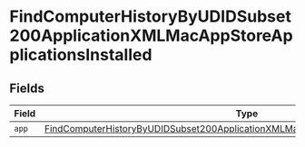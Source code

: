 # FindComputerHistoryByUDIDSubset200ApplicationXMLMacAppStoreApplicationsInstalled


## Fields

| Field                                                                                                                                                                                                 | Type                                                                                                                                                                                                  | Required                                                                                                                                                                                              | Description                                                                                                                                                                                           |
| ----------------------------------------------------------------------------------------------------------------------------------------------------------------------------------------------------- | ----------------------------------------------------------------------------------------------------------------------------------------------------------------------------------------------------- | ----------------------------------------------------------------------------------------------------------------------------------------------------------------------------------------------------- | ----------------------------------------------------------------------------------------------------------------------------------------------------------------------------------------------------- |
| `app`                                                                                                                                                                                                 | [FindComputerHistoryByUDIDSubset200ApplicationXMLMacAppStoreApplicationsInstalledApp](../../models/operations/findcomputerhistorybyudidsubset200applicationxmlmacappstoreapplicationsinstalledapp.md) | :heavy_minus_sign:                                                                                                                                                                                    | N/A                                                                                                                                                                                                   |